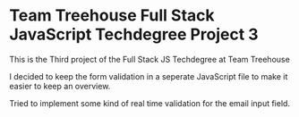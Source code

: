 # Team Treehouse Full Stack JavaScript Techdegree Project 3
This is the Third project of the Full Stack JS Techdegree at Team Treehouse

I decided to keep the form validation in a seperate JavaScript file to make it easier to keep an overview.

Tried to implement some kind of real time validation for the email input field.